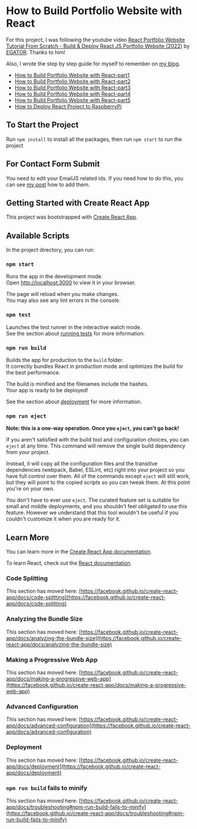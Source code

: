 # How to Build Portfolio Website with React

For this project, I was following the youtube video [React Portfolio Website Tutorial From Scratch - Build & Deploy React JS Portfolio Website (2022)](https://www.youtube.com/watch?v=G-Cr00UYokU) by [EGATOR](https://www.youtube.com/@EGATORTUTORIALS). Thanks to him!

Also, I wrote the step by step guide for myself to remember on [my blog](https://jnpnote.com). 

- [How to Build Portfolio Website with React-part1](https://jnpnote.com/how-to-build-portfolio-website-with-react-part1/)
- [How to Build Portfolio Website with React-part2](https://jnpnote.com/how-to-build-portfolio-website-with-react-part2/)
- [How to Build Portfolio Website with React-part3](https://jnpnote.com/how-to-build-portfolio-website-with-react-part3/)
- [How to Build Portfolio Website with React-part4](https://jnpnote.com/how-to-build-portfolio-website-with-react-part4/)
- [How to Build Portfolio Website with React-part5](https://jnpnote.com/how-to-build-portfolio-website-with-react-part5/)
- [How to Deploy React Project to RaspberryPi](https://jnpnote.com/how-to-deploy-react-project-to-raspberry-pi/)

## To Start the Project

Run `npm install` to install all the packages, then run `npm start` to run the project

## For Contact Form Submit

You need to edit your EmailJS related ids. If you need how to do this, you can see [my post](https://jnpnote.com/how-to-build-portfolio-website-with-react-part5/#emailjs) how to add them.

## Getting Started with Create React App

This project was bootstrapped with [Create React App](https://github.com/facebook/create-react-app).

## Available Scripts

In the project directory, you can run:

### `npm start`

Runs the app in the development mode.\
Open [http://localhost:3000](http://localhost:3000) to view it in your browser.

The page will reload when you make changes.\
You may also see any lint errors in the console.

### `npm test`

Launches the test runner in the interactive watch mode.\
See the section about [running tests](https://facebook.github.io/create-react-app/docs/running-tests) for more information.

### `npm run build`

Builds the app for production to the `build` folder.\
It correctly bundles React in production mode and optimizes the build for the best performance.

The build is minified and the filenames include the hashes.\
Your app is ready to be deployed!

See the section about [deployment](https://facebook.github.io/create-react-app/docs/deployment) for more information.

### `npm run eject`

**Note: this is a one-way operation. Once you `eject`, you can't go back!**

If you aren't satisfied with the build tool and configuration choices, you can `eject` at any time. This command will remove the single build dependency from your project.

Instead, it will copy all the configuration files and the transitive dependencies (webpack, Babel, ESLint, etc) right into your project so you have full control over them. All of the commands except `eject` will still work, but they will point to the copied scripts so you can tweak them. At this point you're on your own.

You don't have to ever use `eject`. The curated feature set is suitable for small and middle deployments, and you shouldn't feel obligated to use this feature. However we understand that this tool wouldn't be useful if you couldn't customize it when you are ready for it.

## Learn More

You can learn more in the [Create React App documentation](https://facebook.github.io/create-react-app/docs/getting-started).

To learn React, check out the [React documentation](https://reactjs.org/).

### Code Splitting

This section has moved here: [https://facebook.github.io/create-react-app/docs/code-splitting](https://facebook.github.io/create-react-app/docs/code-splitting)

### Analyzing the Bundle Size

This section has moved here: [https://facebook.github.io/create-react-app/docs/analyzing-the-bundle-size](https://facebook.github.io/create-react-app/docs/analyzing-the-bundle-size)

### Making a Progressive Web App

This section has moved here: [https://facebook.github.io/create-react-app/docs/making-a-progressive-web-app](https://facebook.github.io/create-react-app/docs/making-a-progressive-web-app)

### Advanced Configuration

This section has moved here: [https://facebook.github.io/create-react-app/docs/advanced-configuration](https://facebook.github.io/create-react-app/docs/advanced-configuration)

### Deployment

This section has moved here: [https://facebook.github.io/create-react-app/docs/deployment](https://facebook.github.io/create-react-app/docs/deployment)

### `npm run build` fails to minify

This section has moved here: [https://facebook.github.io/create-react-app/docs/troubleshooting#npm-run-build-fails-to-minify](https://facebook.github.io/create-react-app/docs/troubleshooting#npm-run-build-fails-to-minify)
